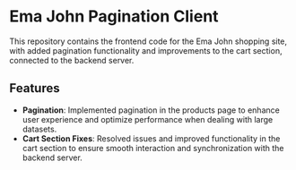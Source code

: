 # Ema John Pagination Client

This repository contains the frontend code for the Ema John shopping site, with added pagination functionality and improvements to the cart section, connected to the backend server.

## Features

- **Pagination**: Implemented pagination in the products page to enhance user experience and optimize performance when dealing with large datasets.
- **Cart Section Fixes**: Resolved issues and improved functionality in the cart section to ensure smooth interaction and synchronization with the backend server.
